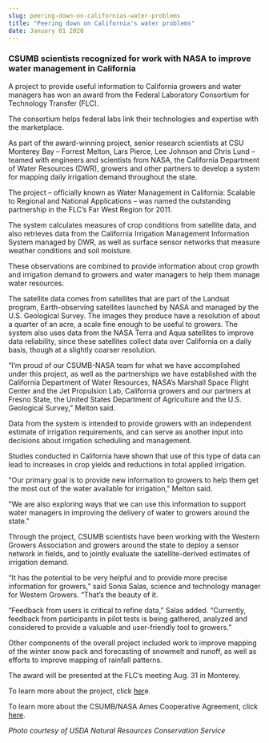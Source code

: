 ```yaml
---
slug: peering-down-on-californias-water-problems
title: "Peering down on California's water problems"
date: January 01 2020
---
```


 
<h3>
  CSUMB scientists recognized for work with NASA to improve water management in
  California
</h3>
<p>
  A project to provide useful information to California growers and water
  managers has won an award from the Federal Laboratory Consortium for
  Technology Transfer (FLC).
</p>
<p>
  The consortium helps federal labs link their technologies and expertise with
  the marketplace.
</p>
<p>
  As part of the award-winning project, senior research scientists at CSU
  Monterey Bay – Forrest Melton, Lars Pierce, Lee Johnson and Chris Lund –
  teamed with engineers and scientists from NASA, the California Department of
  Water Resources (DWR), growers and other partners to develop a system for
  mapping daily irrigation demand throughout the state.
</p>
<p>
  The project – officially known as Water Management in California: Scalable to
  Regional and National Applications – was named the outstanding partnership in
  the FLC’s Far West Region for 2011.
</p>
<p>
  The system calculates measures of crop conditions from satellite data, and
  also retrieves data from the California Irrigation Management Information
  System managed by DWR, as well as surface sensor networks that measure weather
  conditions and soil moisture.
</p>
<p>
  These observations are combined to provide information about crop growth and
  irrigation demand to growers and water managers to help them manage water
  resources.
</p>
<p>
  The satellite data comes from satellites that are part of the Landsat program,
  Earth-observing satellites launched by NASA and managed by the U.S. Geological
  Survey. The images they produce have a resolution of about a quarter of an
  acre, a scale fine enough to be useful to growers. The system also uses data
  from the NASA Terra and Aqua satellites to improve data reliability, since
  these satellites collect data over California on a daily basis, though at a
  slightly coarser resolution.
</p>
<p>
  “I’m proud of our CSUMB-NASA team for what we have accomplished under this
  project, as well as the partnerships we have established with the California
  Department of Water Resources, NASA’s Marshall Space Flight Center and the Jet
  Propulsion Lab, California growers and our partners at Fresno State, the
  United States Department of Agriculture and the U.S. Geological Survey,”
  Melton said.
</p>
<p>
  Data from the system is intended to provide growers with an independent
  estimate of irrigation requirements, and can serve as another input into
  decisions about irrigation scheduling and management.
</p>
<p>
  Studies conducted in California have shown that use of this type of data can
  lead to increases in crop yields and reductions in total applied irrigation.
</p>
<p>
  "Our primary goal is to provide new information to growers to help them get
  the most out of the water available for irrigation," Melton said.
</p>
<p>
  "We are also exploring ways that we can use this information to support water
  managers in improving the delivery of water to growers around the state."
</p>
<p>
  Through the project, CSUMB scientists have been working with the Western
  Growers Association and growers around the state to deploy a sensor network in
  fields, and to jointly evaluate the satellite-derived estimates of irrigation
  demand.
</p>
<p>
  “It has the potential to be very helpful and to provide more precise
  information for growers,” said Sonia Salas, science and technology manager for
  Western Growers. “That’s the beauty of it.
</p>
<p>
  “Feedback from users is critical to refine data,” Salas added. “Currently,
  feedback from participants in pilot tests is being gathered, analyzed and
  considered to provide a valuable and user-friendly tool to growers.”
</p>
<p>
  Other components of the overall project included work to improve mapping of
  the winter snow pack and forecasting of snowmelt and runoff, as well as
  efforts to improve mapping of rainfall patterns.
</p>
<p>The award will be presented at the FLC’s meeting Aug. 31 in Monterey.</p>
<p>
  To learn more about the project, click
  <a href="https://news.csumb.edu/news/2010/sep/6/water-savings-satellite">her</a
  >e.
</p>
<p>
  To learn more about the CSUMB/NASA Ames Cooperative Agreement, click
  <a href="https://home.csumb.edu/a/alexandersusan/world/coop.htm">here</a>.
</p>
<p><em>Photo courtesy of USDA Natural Resources Conservation Service</em></p>
 
